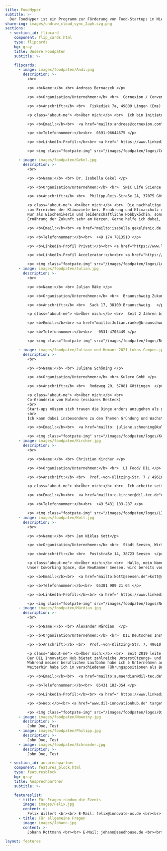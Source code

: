 ```yaml
---
title: FoodHyper
subtitle: >-
  Der FoodHyper ist ein Programm zur Förderung von Food-Startups in Niedersachsen für Gründerinnen, Gründer und Gründungsinteressierte der Ernährungsbranche. Es bietet mit seinen unterschiedlichen Formaten sowohl für erste Ideen als auch frühphasige Startups Unterstützung bei Produkt, Geschäftsidee und Netzwerk. Eingebettet in das bestehende Ökosystem verknüpft der FoodHyper bestehende Programme und Akteur:innen und bietet somit den optimalen Anlaufpunkt für Food-Startups.
share-img: images/undraw_cloud_sync_2aph.svg.png
sections:
  - section_id: flipcard
    component: flip_cards.html
    type: flipcards
    bg: gray
    title: Unsere Foodpaten
    subtitle: >-

    flipcards:
      - image: images/foodpaten/Andi.png
        description: >-
          <br>

          <p> <b>Name:</b> <br> Andreas Bernaczek </p>

          <p> <b>Organisation/Unternehmen:</b> <br>  Cornexion / Conventure Club </p>

          <p> <b>Anschrift:</b> <br>  Fiskediek 7a, 49809 Lingen (Ems)  </p>

          <p class="about-me"> <b>Über mich:</b> <br>  Ich bin Initiator des jungen Business Angel Clubs <a href="https://www.conventure.club/" target="_blank"> www.conventure.club </a> mit Mitgliedern aus verschiedensten Branchen. Unsere Mission: Startups und Mittelstand besser zu vernetzen und das Startup-Ökosystem im ländlichen Raum zu stärken. Dabei geht es bei uns nicht nur um Venture Capital, sondern gerade auch um gemeinsame Pilotprojekte, Strategische Partnerschaften, Kundenbeziehungen etc.. Wir vernetzen Euch gerne mit unseren Clubmitgliedern und Netzwerk, ermöglichen Euch einen Pitch im Club und stehen gerne für Frage rund um die Themen Venture Capital und Business Angel zur Verfügung.  Weitere Infos gibt es auch unter  <a href="https://www.conventure.club/" target="_blank"> www.conventure.club </a> </p>

          <p> <b>Email:</b><br>  <a href="mailto:andreas@cornexion.com">andreas@cornexion.com </a>  </p>

          <p> <b>Telefonnummer:</b><br>  0591-96644575 </p>

          <p> <b>LinkedIn-Profil:</b><br> <a href=" https://www.linkedin.com/in/andreas-bernaczek" target="_blank"> linkedin.com/in/andreas-bernaczek</a>  </p>

          <p> <img class="footpate-img" src="/images/foodpaten/logos/Conventure-Logo.png" alt="Coventure" /> </p>

      - image: images/foodpaten/Gekel.jpg
        description: >-
          <br>

          <p> <b>Name:</b> <br> Dr. Isabella Gekel </p>

          <p> <b>Organisation/Unternehmen:</b> <br>  SNIC Life Science Accelerator / GWG mbH </p>

          <p> <b>Anschrift:</b> <br>  Philipp-Reis-Straße 2A, 37075 Göttingen  </p>

          <p class="about-me"> <b>Über mich:</b> <br>  Die nachhaltige Umstellung der Nahrungsmittelproduktion und unserer Ernährung trägt maßgeblich
          zum Erreichen der Klimaziele bei. Ernährung und Klimaschutz müssen gemeinsam gedacht werden.
          Nur als Biochemikerin und leidenschaftliche Hobbyköchin, sondern auch als Leiterin eines StartupZentrums liegt mir die Unterstützung innovativer biotechnologischer Ideen zur Gestaltung der
          Ernährung der Zukunft sehr am Herzen. Gerne helfe ich dabei, diese Ideen unternehmerisch auf den Weg zu bringen. Meine über 10-jährige Expertise: Marketing, Finanzen und Kommunikation. </p>

          <p> <b>Email:</b><br> <a href="mailto:isabella.gekel@snic.de ">isabella.gekel@snic.de </a></p>

          <p> <b>Telefonnummer:</b><br>  +49 174 7813510 </p>

          <p> <b>LinkedIn-Profil Privat:</b><br> <a href="https://www.linkedin.com/in/isabellagekel/" target="_blank"> linkedin.com/in/isabellagekel/</a>   </p>

          <p> <b>LinkedIn-Profil Accelerator:</b><br> <a href="https://www.linkedin.com/company/snic-life-science-accelerator/" target="_blank"> linkedin.com/company/snic-life-science-accelerator/</a>  </p>

          <p> <img class="footpate-img" src="/images/foodpaten/logos/Logo_LSA.png" alt="SNIC" /> </p>
      - image: images/foodpaten/Julian.jpg
        description: >-
          <br>

          <p> <b>Name:</b> <br> Julian Räke </p>

          <p> <b>Organisation/Unternehmen:</b> <br>  Braunschweig Zukunft GmbH  </p>

          <p> <b>Anschrift:</b> <br>  Sack 17, 38100 Braunschweig   </p>

          <p class="about-me"> <b>Über mich:</b> <br>  Seit 2 Jahren bin ich Projektleiter der Start-up Programme MO.IN (Mobilität und Innovation) und W.IN (Wachstum und Innovation) in Braunschweig. Mit dem MO.IN begleiten wir Start-ups in der frühen Phase (Pre-Seed) und  mit dem Accelerator W.IN unterstützten wir innovative Start-ups in der Wachstumsphase. Ein Netzwerk aus Institutionen und erfahrenen Unternehmern aus Braunschweig und der Region bietet den jungen Firmen in beiden Programmen kompetente Betreuung und Zugang zu wertvollen Kontakten, um Kooperationen und strategische Partnerschaften zu knüpfen um den Markteintritt zu meistern oder sich zu sich am Markt zu etablieren.</p>

          <p> <b>Email:</b><br> <a href="mailto:Julian.raeke@braunschweig.de">Julian.raeke@braunschweig.de</a></p>

          <p> <b>Telefonnummer:</b><br>   0531-4703449 </p>

          <p> <img class="footpate-img" src="/images/foodpaten/logos/Braunschweig.jpg" alt="Braunschweig" /> </p>

      - image: images/foodpaten/Juliane und Hemant 2021_Lukas Campen.jpg
        description: >-
          <br>

          <p> <b>Name:</b> <br> Juliane Schöning </p>

          <p> <b>Organisation/Unternehmen:</b> <br> Kulero GmbH </p>

          <p> <b>Anschrift:</b> <br>  Rodeweg 20, 37081 Göttingen  </p>

          <p class="about-me"> <b>Über mich:</b> <br>  
          Co-Gründerin von Kulero (essbares Besteck)
          <br> 
          Start-ups müssen sich trauen die Dinge anders anzugehen als große, alteingesessene Unternehmen.
          <br> 
          Ich kann dabei insbesondere zu den Themen Gründung und Wachstum unterstützen und von meinen Erfahrungen berichten. </p>

          <p> <b>Email:</b><br>  <a href="mailto: juliane.schoening@kulero.de"> juliane.schoening@kulero.de </a>  </p>

          <p> <img class="footpate-img" src="/images/foodpaten/logos/Kulero.png" alt="Kulero" /> </p>
      - image: images/foodpaten/Kircher.jpg
        description: >-
          <br>

          <p> <b>Name:</b> <br> Christian Kircher </p>

          <p> <b>Organisation/Unternehmen:</b> <br>  LI Food/ DIL </p>

          <p> <b>Anschrift:</b> <br>  Prof.-von-Klitzing-Str. 7 / 49610 Quakenbrück  </p>

          <p class="about-me"> <b>Über mich:</b> <br>  Ich arbeite seit mehr als 12 Jahren im Bereich der Ernährungswirtschaft und habe diverse Netzwerk- und Innovationsprojekte initiiert und geleitet. Seit mehr als drei Jahren verantworte ich die Landesinitiative Ernährungswirtschaft in Niedersachsen – LI Food. Im Auftrag des niedersächsischen Wirtschaftsministeriums fördert die Initiative Innovationen und Start-ups in Niedersachsen und vernetzt die unterschiedlichen Stakeholder im Land. Davor habe ich zunächst sieben Jahre als Unternehmensberater und fünf Jahre als Vice-President Project Management bei der DHL gearbeitet.</p>

          <p> <b>Email:</b><br>  <a href="mailto:c.kircher@dil-tec.de">c.kircher@dil-tec.de </a>  </p>

          <p> <b>Telefonnummer:</b><br>  +49 5431 183-287 </p>

          <p> <img class="footpate-img" src="/images/foodpaten/logos/LI-Food.jpg" alt="LI-Food" /> </p>
      - image: images/foodpaten/Kott.jpg
        description: >-
          <br>

          <p> <b>Name:</b> <br> Jan Niklas Kott</p>

          <p> <b>Organisation/Unternehmen:</b> <br>  Stadt Seesen, Wirtschaftsförderung </p>

          <p> <b>Anschrift:</b> <br>  Poststraße 14, 38723 Seesen  </p>

          <p class="about-me"> <b>Über mich:</b> <br>  Hallo, mein Name ist Jan Niklas Kott und ich koordiniere das kommunale Coworking-Angebot der Stadt Seesen sowie die städtische Gründungsberatung, die wir gemeinsam mit der TU Braunschweig anbieten.
          Unser Coworking Space, die NewKammer Seesen, wird bereits von Start-ups aus dem Food-Bereich genutzt, die von uns auf ihrem Weg zur Unternehmensgründung begleitet werden. Meine vorherige Berufserfahrung aus dem Marketing eines Lebensmittelkonzerns bringe ich gerne ein, um diese Start-ups bei ihrer Marketingkonzeption zu unterstützen.</p>

          <p> <b>Email:</b><br>  <a href="mailto:kott@seesen.de">kott@seesen.de</a>  </p>

          <p> <b>Telefonnummer:</b><br>  05381 989 21 04 </p>

          <p> <b>LinkedIn-Profil:</b><br> <a href=" https://www.linkedin.com/in/jnkott" target="_blank"> linkedin.com/in/jnkott</a>  </p>

          <p> <img class="footpate-img" src="/images/foodpaten/logos/NewKammer.png" alt="NewKammer" /> </p>
      - image: images/foodpaten/Märdian.jpg
        description: >-
          <br>

          <p> <b>Name:</b> <br> Alexander Märdian  </p>

          <p> <b>Organisation/Unternehmen:</b> <br>  DIL Deutsches Institut für Lebensmitteltechnik e.V. </p>

          <p> <b>Anschrift:</b> <br>  Prof.-von-Klitzing-Str. 7, 49610 Quakenbrück </p>

          <p class="about-me"> <b>Über mich:</b> <br>  Seit 2019 leite ich den Innovation Hub am DIL und koordiniere die EIT Food Entrepreneurship-Projekte am DIL und bin Ansprechpartner für Agri Food Startups. Im Rahmen dieser Funktion bin ich auch als Coach, Expert in Residence und Mentor tätig.
          Der DIL Innovation Hub bietet zahlreiche Unterstützungs- und Vernetzungsmöglichkeiten für Gründungsinteressierte und Startups (www.dil-innovationhub.de).
          Während meiner beruflichen Laufbahn habe ich 5 Unternehmen aus verschiedenen Branchen mitgegründet, diese aufgebaut und geleitet. 
          Weiterhin habe ich in verschiedenen Führungspositionen als Berater für Wirtschaftsentwicklung und Wirtschaftspolitik in Regierungsinstitutionen auf dem Westbalkan gearbeitet und wurde später zum Leiter der Delegation der Deutschen Wirtschaft in Bosnien und Herzegowina berufen. </a> </p>

          <p> <b>Email:</b><br>  <a href="mailto:a.maerdian@dil-tec.de">a.maerdian@dil-tec.de </a>  </p>

          <p> <b>Telefonnummer:</b><br>  05431 183-354 </p>

          <p> <b>LinkedIn-Profil:</b><br> <a href=" https://www.linkedin.com/in/alexander-märdian-51012229" target="_blank"> linkedin.com/in/alexander-märdian-51012229</a>  </p>

          <p> <b>Web:</b><br> <a href="www.dil-innovationhub.de" target="_blank"> www.dil-innovationhub.de</a>  </p>

          <p> <img class="footpate-img" src="/images/foodpaten/logos/Dil.jpg" alt="Dil" /> </p>
      - image: images/foodpaten/Nowotny.jpg
        description: >-
          John Doe, Test
      - image: images/foodpaten/Philipp.jpg
        description: >-
          John Doe, Test
      - image: images/foodpaten/Schroeder.jpg
        description: >-
          John Doe, Test

  - section_id: ansprechpartner
    component: features_block.html
    type: featuresblock
    bg: gray
    title: Ansprechpartner
    subtitle: >-

    featureslist:
      - title: Für Fragen rundum die Events
        image: images/Felix.jpg
        content: >-
          Felix Willert <br><br> E-Mail: felix@innovate-os.de <br><br> Tel.: 0541 50798526
      - title: Für allgemeine Fragen
        image: images/Johann.jpg
        content: >-
          Johann Rottmann <br><br> E-Mail: johann@seedhouse.de <br><br> Tel.: Tel.: 0160 95453630

layout: features
---
```


